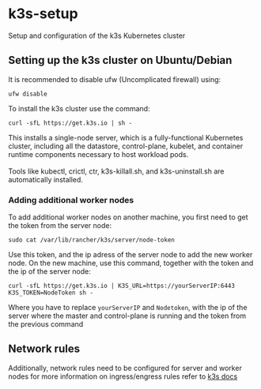 # k3s-setup
Setup and configuration of the k3s Kubernetes cluster

## Setting up the k3s cluster on Ubuntu/Debian
It is recommended to disable ufw (Uncomplicated firewall) using:
``` 
ufw disable
```
To install the k3s cluster use the command:
```
curl -sfL https://get.k3s.io | sh -
```
This installs a single-node server, which is a fully-functional Kubernetes cluster, including all the datastore, control-plane, kubelet, and container runtime components necessary to host workload pods. <br/><br/>
Tools like kubectl, crictl, ctr, k3s-killall.sh, and k3s-uninstall.sh are automatically installed.
### Adding additional worker nodes
To add additional worker nodes on another machine, you first need to get the token from the server node:
```
sudo cat /var/lib/rancher/k3s/server/node-token
```
Use this token, and the ip adress of the server node to add the new worker node.
On the new machine, use this command, together with the token and the ip of the server node:
```
curl -sfL https://get.k3s.io | K3S_URL=https://yourServerIP:6443 K3S_TOKEN=NodeToken sh -
```
Where you have to replace `yourServerIP` and `Nodetoken`, with the ip of the server where the master and control-plane is running and the token from the previous command

## Network rules
Additionally, network rules need to be configured for server and worker nodes
for more information on ingress/engress rules refer to [k3s docs](https://docs.k3s.io/installation/requirements?os=debian#networking)

